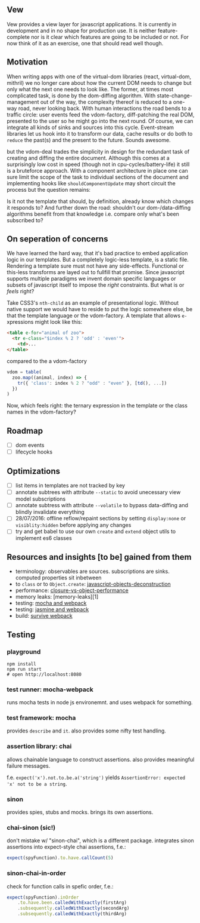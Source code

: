 
Vew
-------------------------
Vew provides a view layer for javascript applications. It is currently in development and in no shape for production use. It is neither feature-complete nor is it clear which features are going to be included or not. For now think of it as an exercise, one that should read well though.

Motivation
-------------------------
When writing apps with one of the virtual-dom libraries (react, virtual-dom, mithril) we no longer care about how the current DOM needs to change but only what the next one needs to look like. The former, at times most complicated task, is done by the dom-diffing algorithm. With state-change-management out of the way, the complexity thereof is reduced to a one-way road, never looking back. With human interactions the road bends to a traffic circle: user events feed the vdom-factory, diff-patching the real DOM, presented to the user so he might go into the next round. Of course, we can integrate all kinds of sinks and sources into this cycle. Event-stream libraries let us hook into it to transform our data, cache results or do both to `reduce` the past(s) and the present to the future. Sounds awesome.

but the vdom-deal trades the simplicity in design for the redundant task of creating and diffing the entire document. Although this comes at a surprisingly low cost in speed (though not in cpu-cycles/battery-life) it still is a bruteforce approach. With a component architecture in place one can sure limit the scope of the task to individual sections of the document and implementing hooks like `shouldComponentUpdate` may short circuit the process but the question remains:

Is it not the template that should, by definition, already know which changes it responds to? And further down the road: shouldn't our dom-/data-diffing algorithms benefit from that knowledge i.e. compare only what's been subscribed to?

On seperation of concerns
-------------------------
We have learned the hard way, that it's bad practice to embed application logic in our templates. But a completely logic-less template, is a static file. Rendering a template sure must not have any side-effects. Functional or this-less transforms are layed out to fullfill that promise. Since javascript supports multiple paradigms we invent domain specific languages or subsets of javascript itself to impose the *right* constraints. But what is or *feels* right?

Take CSS3's `nth-child` as an example of presentational logic. Without native support we would have to reside to put the logic somewhere else, be that the template language or the vdom-factory. A template that allows `e-`xpressions might look like this:

```html
<table e-for="animal of zoo">
  <tr e-class="$index % 2 ? 'odd' : 'even'">
    <td>...
</table>
```
compared to the a vdom-factory
```js
vdom = table(
  zoo.map((animal, index) => {
    tr({ 'class': index % 2 ? "odd" : "even" }, [td(), ...])
  })
)
```
Now, which feels right: the ternary expression in the template or the class names in the vdom-factory?

Roadmap
-------------------------
- [ ] dom events
- [ ] lifecycle hooks

Optimizations
-------------------------
- [ ] list items in templates are not tracked by key
- [ ] annotate subtrees with attribute `--static` to avoid unecessary view model subscriptions
- [ ] annotate subtress with attribute `--volatile` to bypass data-diffing and blindly invalidate everything
- [ ] 28/07/2016: offline reflow/repaint sections by setting `display:none` or `visiblity:hidden` before applying any changes
- [ ] try and get babel to use our own `create` and `extend` object utils to implement es6 classes

Resources and insights [to be] gained from them
-------------------------
- terminology: observables are sources. subscriptions are sinks. computed properties sit inbetween
- to `class` or to `Object.create`: [javascript-objects-deconstruction](http://davidwalsh.name/javascript-objects-deconstruction)
- performance: [closure-vs-object-performance](http://marijnhaverbeke.nl/blog/closure-vs-object-performance.html)
- memory leaks: [memory-leaks][1]
- testing: [mocha and webpack](http://randycoulman.com/blog/2016/04/05/more-on-testing-with-mocha-and-webpack/)
- testing: [jasmine and webpack](https://github.com/zyml/es6-karma-jasmine-webpack-boilerplate)
- build: [survive webpack](https://leanpub.com/survivejs-webpack)

Testing
-------------------------

### playground
```
npm install
npm run start
# open http://localhost:8080
```

### test runner: mocha-webpack
runs mocha tests in node js environemnt. and uses webpack for something.

### test framework: mocha
provides `describe` and `it`. also provides some nifty test handling.

### assertion library: chai
allows chainable language to construct assertions. also provides meaningful
failure messages.

f.e. `expect('x').not.to.be.a('string')` yields `AssertionError: expected 'x'
not to be a string`.

### sinon
provides spies, stubs and mocks. brings its own assertions.


### chai-sinon (sic!)
don't mistake w/ "sinon-chai", which is a different package.
integrates sinon assertions into expect-style chai assertions, f.e.:

```js
expect(spyFunction).to.have.callCount(5)
```

### sinon-chai-in-order
check for function calls in spefic order, f.e.:

```js
expect(spyFunction).inOrder
    .to.have.been.calledWithExactly(firstArg)
    .subsequently.calledWithExactly(secondArg)
    .subsequently.calledWithExactly(thirdArg)
```